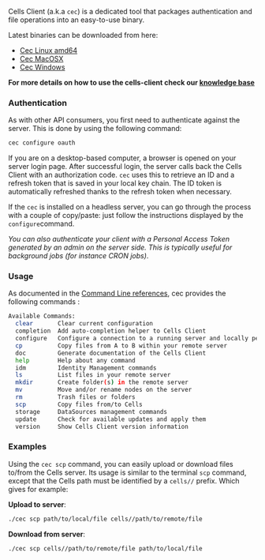 Cells Client (a.k.a `cec`) is a dedicated tool that packages authentication and file operations into an easy-to-use binary. 

Latest binaries can be downloaded from here:

- [Cec Linux amd64](https://download.pydio.com/latest/cells-client/release/{latest}/linux-amd64/cec)
- [Cec MacOSX](https://download.pydio.com/latest/cells-client/release/{latest}/darwin-amd64/cec)
- [Cec Windows](https://download.pydio.com/latest/cells-client/release/{latest}/windows-amd64/cec.exe)

**For more details on how to use the cells-client check our [knowledge base](/kb/client-applications/using-cells-command-line-tool)**

### Authentication

As with other API consumers, you first need to authenticate against the server. This is done by using the following command:

```sh
cec configure oauth
```

If you are on a desktop-based computer, a browser is opened on your server login page. After successful login, the server calls back the Cells Client with an authorization code. `cec` uses this to retrieve an ID and a refresh token that is saved in your local key chain. The ID token is automatically refreshed thanks to the refresh token when necessary.

If the `cec` is installed on a headless server, you can go through the process with a couple of copy/paste: just follow the instructions displayed by the `configure`command.

_You can also authenticate your client with a Personal Access Token generated by an admin on the server side. This is typically useful for background jobs (for instance CRON jobs)_.

### Usage

As documented in the [Command Line references](./cells-client-cec), cec provides the following commands :

```sh
Available Commands:
  clear       Clear current configuration
  completion  Add auto-completion helper to Cells Client
  configure   Configure a connection to a running server and locally persist credentials for later use
  cp          Copy files from A to B within your remote server
  doc         Generate documentation of the Cells Client
  help        Help about any command
  idm         Identity Management commands
  ls          List files in your remote server
  mkdir       Create folder(s) in the remote server
  mv          Move and/or rename nodes on the server
  rm          Trash files or folders
  scp         Copy files from/to Cells
  storage     DataSources management commands
  update      Check for available updates and apply them
  version     Show Cells Client version information
```

### Examples

Using the `cec scp` command, you can easily upload or download files to/from the Cells server. Its usage is similar to the terminal `scp` command, except that the Cells path must be identified by a `cells//` prefix. Which gives for example:

**Upload to server**:

```sh
./cec scp path/to/local/file cells//path/to/remote/file
```

**Download from server**:

```sh
./cec scp cells//path/to/remote/file path/to/local/file
```

